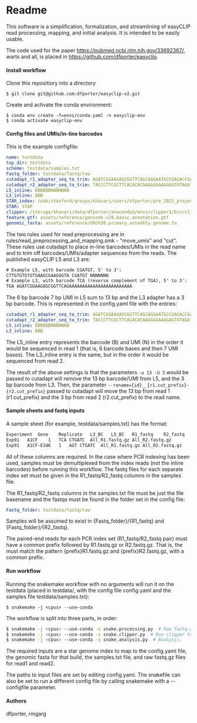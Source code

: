 # Readme

This software is a simplification, formalization, and streamlining of easyCLIP read processing, mapping, and initial analysis.
It is intended to be easily usable.

The code used for the paper https://pubmed.ncbi.nlm.nih.gov/33692367/, warts and all, is placed in https://github.com/dfporter/easyclip.

#### Install workflow

Clone this repositiory into a directory

```
$ git clone git@github.com:dfporter/easyclip-v2.git
```

Create and activate the conda environment:

```
$ conda env create -f=envs/conda.yaml -n easyclip-env
$ conda activate easyclip-env
```

#### Config files and UMIs/in-line barcodes

This is the example configfile:

```yaml
name: testdata
top_dir: testdata
scheme: testdata/samples.txt
Fastq_folder: testdata/fastq/raw
cutadapt_r1_adapter_seq_to_trim: AGATCGGAAGAGCGGTTCAGCAGGAATGCCGAGACCGATCTCGTATGCCGTCTTCTGCTT
cutadapt_r2_adapter_seq_to_trim: TACCCTTCGCTTCACACACAAGGGGAAAGAGTGTAGATCTCGGTGGTCGC
L5_inline: BBBBBBNNNNNNN
L3_inline: BBB
STAR_index: /oak/stanford/groups/khavari/users/dfporter/pre_2021_projects/genome/GRCh38.gencode.29/star_index/
STAR: STAR
clipper: /storage/khavari/data/dfporter/anaconda3/envs/clipper3/bin/clipper
feature_gtf: assets/reference/gencode.v29.basic.annotation.gtf
genomic_fasta: assets/reference/GRCh38.primary_assembly.genome.fa
```

The two rules used for read preprocessing are in rules/read_preprocessing_and_mapping.smk - "move_umis" and "cut".
These rules use cutadapt to place in-line barcodes/UMIs in the read name and to trim off barcodes/UMIs/adapter sequences from the reads.
The published easyCLIP L5 and L3 are:

```txt
# Example L5, with barcode CGATGT, 5' to 3':
CTTGTGTGTGTGAAGCGAAGGGTA CGATGT NNNNNNN
# Example L3, with barcode TCA (reverse complement of TGA), 5' to 3':
TGA AGATCGGAAGAGCGGTTCAGAAAAAAAAAAAAAAAAAAAAAAAA
```

The 6 bp barcode 7 bp UMI in L5 sum to 13 bp and the L3 adapter has a 3 bp barcode.
This is represented in the config.yaml file with the entries:

```yaml
cutadapt_r1_adapter_seq_to_trim: AGATCGGAAGAGCGGTTCAGCAGGAATGCCGAGACCGATCTCGTATGCCGTCTTCTGCTT
cutadapt_r2_adapter_seq_to_trim: TACCCTTCGCTTCACACACAAGGGGAAAGAGTGTAGATCTCGGTGGTCGC
L5_inline: BBBBBBNNNNNNN
L3_inline: BBB
```

The L5_inline entry represents the barcode (B) and UMI (N) in the order it would be sequenced in read 1 (that is, 6 barcode bases and then 7 UMI bases).
The L3_inline entry is the same, but in the order it would be sequenced from read 2.

The result of the above settings is that the parameters `-u 13 -U 3` would be passed to cutadapt will remove the 13 bp barcode/UMI from L5, and the 3 bp barcode from L3.
Then, the parameter `--rename={id}__{r1.cut_prefix}-{r2.cut_prefix}` passed to cutadapt will move the 13 bp from read 1 (r1.cut_prefix) and the 3 bp from read 2 (r2.cut_prefix) to the read name.

#### Sample sheets and fastq inputs

A sample sheet (for example, testdata/samples.txt) has the format:
```txt
Experiment	Gene	Replicate	L3_BC	L5_BC	R1_fastq	R2_fastq
Exp91	A1CF	1	TCA	CTGATC	All_R1.fastq.gz	All_R2.fastq.gz
Exp91	A1CF-E34K	1	AGT	CTGATC	All_R1.fastq.gz	All_R2.fastq.gz
```

All of these columns are required.
In the case where PCR indexing has been used, samples must be demultiplexed from the index reads (not the inline barcodes) before running this workflow. The fastq files for each separate index set must be given in the R1_fastq/R2_fastq columns in the samples file.

The R1_fastq/R2_fastq columns in the samples.txt file must be just the file basename and the fastqs must be found in the folder set in the config file:
```yaml
Fastq_folder: testdata/fastq/raw
```
Samples will be assumed to exist in {Fastq_folder}/{R1_fastq} and {Fastq_folder}/{R2_fastq}.

The paired-end reads for each PCR index set (R1_fastq/R2_fastq pair) must have a common prefix followed by R1.fastq.gz or R2.fastq.gz.
That is, the must match the pattern {prefix}R1.fastq.gz and {prefix}R2.fastq.gz, with a common prefix.

#### Run workflow

Running the snakemake workflow with no arguments will run it on the testdata (placed in testdata/, with the config file config.yaml and the samples file testdata/samples.txt):

```
$ snakemake -j <cpus> --use-conda 
```

The workflow is split into three parts, in order:

```bash
$ snakemake -j <cpus> --use-conda -s snake.processing.py  # Raw fastq.gz to bam/bw/ect.
$ snakemake -j <cpus> --use-conda -s snake.clipper.py  # Run clipper to call peaks.
$ snakemake -j <cpus> --use-conda -s snake.analysis.py  # Analysis.
```
The required inputs are a star genome index to map to the config.yaml file, the genomic fasta for that build, the samples.txt file, and raw fastq.gz files for read1 and read2.

The paths to input files are set by editing config.yaml.
The snakefile can also be set to run a different config file by calling snakemake with a --configfile parameter.


#### Authors
dfporter, rmgarg

